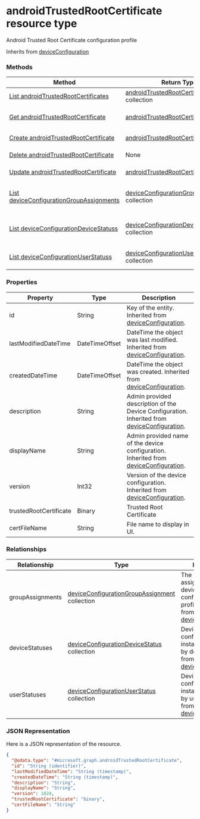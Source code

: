 # androidTrustedRootCertificate resource type

Android Trusted Root Certificate configuration profile

Inherits from [deviceConfiguration](deviceConfiguration.md)

### Methods
|Method|Return Type|Description|
|---|---|---|
|[List androidTrustedRootCertificates](../api/androidTrustedRootCertificate_list.md)|[androidTrustedRootCertificate](../resources/androidTrustedRootCertificate.md) collection|List properties and relationships of the [androidTrustedRootCertificate](../resources/androidTrustedRootCertificate.md) objects.|
|[Get androidTrustedRootCertificate](../api/androidTrustedRootCertificate_get.md)|[androidTrustedRootCertificate](../resources/androidTrustedRootCertificate.md)|Read properties and relationships of the [androidTrustedRootCertificate](../resources/androidTrustedRootCertificate.md) object.|
|[Create androidTrustedRootCertificate](../api/androidTrustedRootCertificate_create.md)|[androidTrustedRootCertificate](../resources/androidTrustedRootCertificate.md)|Create a new [androidTrustedRootCertificate](../resources/androidTrustedRootCertificate.md) object.|
|[Delete androidTrustedRootCertificate](../api/androidTrustedRootCertificate_delete.md)|None|Deletes a [androidTrustedRootCertificate](../resources/androidTrustedRootCertificate.md).|
|[Update androidTrustedRootCertificate](../api/androidTrustedRootCertificate_update.md)|[androidTrustedRootCertificate](../resources/androidTrustedRootCertificate.md)|Update the properties of a [androidTrustedRootCertificate](../resources/androidTrustedRootCertificate.md) object.|
|[List deviceConfigurationGroupAssignments](../api/androidTrustedRootCertificate_list_deviceConfigurationGroupAssignment.md)|[deviceConfigurationGroupAssignment](../resources/deviceConfigurationGroupAssignment.md) collection|Get the deviceConfigurationGroupAssignments from the groupAssignments navigation property.|
|[List deviceConfigurationDeviceStatuss](../api/androidTrustedRootCertificate_list_deviceConfigurationDeviceStatus.md)|[deviceConfigurationDeviceStatus](../resources/deviceConfigurationDeviceStatus.md) collection|Get the deviceConfigurationDeviceStatuss from the deviceStatuses navigation property.|
|[List deviceConfigurationUserStatuss](../api/androidTrustedRootCertificate_list_deviceConfigurationUserStatus.md)|[deviceConfigurationUserStatus](../resources/deviceConfigurationUserStatus.md) collection|Get the deviceConfigurationUserStatuss from the userStatuses navigation property.|

### Properties
|Property|Type|Description|
|---|---|---|
|id|String|Key of the entity. Inherited from [deviceConfiguration](deviceConfiguration.md).|
|lastModifiedDateTime|DateTimeOffset|DateTime the object was last modified. Inherited from [deviceConfiguration](deviceConfiguration.md).|
|createdDateTime|DateTimeOffset|DateTime the object was created. Inherited from [deviceConfiguration](deviceConfiguration.md).|
|description|String|Admin provided description of the Device Configuration. Inherited from [deviceConfiguration](deviceConfiguration.md).|
|displayName|String|Admin provided name of the device configuration. Inherited from [deviceConfiguration](deviceConfiguration.md).|
|version|Int32|Version of the device configuration. Inherited from [deviceConfiguration](deviceConfiguration.md).|
|trustedRootCertificate|Binary|Trusted Root Certificate|
|certFileName|String|File name to display in UI.|

### Relationships
|Relationship|Type|Description|
|---|---|---|
|groupAssignments|[deviceConfigurationGroupAssignment](../resources/deviceConfigurationGroupAssignment.md) collection|The list of group assignments for the device configuration profile. Inherited from [deviceConfiguration](deviceConfiguration.md)|
|deviceStatuses|[deviceConfigurationDeviceStatus](../resources/deviceConfigurationDeviceStatus.md) collection|Device configuration installation stauts by device. Inherited from [deviceConfiguration](deviceConfiguration.md)|
|userStatuses|[deviceConfigurationUserStatus](../resources/deviceConfigurationUserStatus.md) collection|Device configuration installation stauts by user. Inherited from [deviceConfiguration](deviceConfiguration.md)|

### JSON Representation
Here is a JSON representation of the resource.
<!-- {
  "blockType": "resource",
  "keyProperty": "id",
  "@odata.type": "microsoft.graph.androidTrustedRootCertificate"
}
-->
```json
{
  "@odata.type": "#microsoft.graph.androidTrustedRootCertificate",
  "id": "String (identifier)",
  "lastModifiedDateTime": "String (timestamp)",
  "createdDateTime": "String (timestamp)",
  "description": "String",
  "displayName": "String",
  "version": 1024,
  "trustedRootCertificate": "binary",
  "certFileName": "String"
}
```

